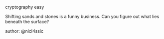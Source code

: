 cryptography easy

Shifting sands and stones is a funny business. Can you figure out what lies beneath the surface?

author: @nicl4ssic
